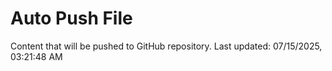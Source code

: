 # Auto Push File

Content that will be pushed to GitHub repository.
Last updated: 07/15/2025, 03:21:48 AM